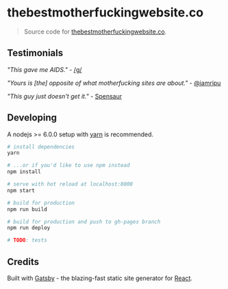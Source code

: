 # thebestmotherfuckingwebsite.co

> Source code for [thebestmotherfuckingwebsite.co](https://thebestmotherfuckingwebsite.co).

## Testimonials

*"This gave me AIDS."* - [/g/](https://warosu.org/g/thread/56994001#p56995427)

*"Yours is [the] opposite of what motherfucking sites are about."* - [@iamripu](https://twitter.com/iamripu/status/842614822004908035)

*"This guy just doesn't get it."* - [Spensaur](https://forum.fork.sh/t/what-are-you-working-on-this-week-2018-01-15/213/30)

## Developing

A nodejs >= 6.0.0 setup with [yarn](https://yarnpkg.com/) is recommended.

``` bash
# install dependencies
yarn

# ...or if you'd like to use npm instead
npm install

# serve with hot reload at localhost:8000
npm start

# build for production
npm run build

# build for production and push to gh-pages branch
npm run deploy

# TODO: tests
```

## Credits

Built with [Gatsby](https://www.gatsbyjs.org/) - the blazing-fast static site generator for [React](https://facebook.github.io/react/).
